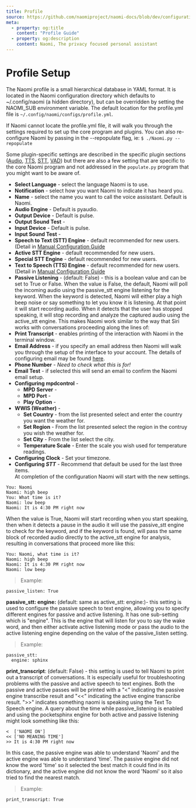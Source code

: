 ```yaml
---
title: Profile
source: https://github.com/naomiproject/naomi-docs/blob/dev/configuration/profile.md
meta:
  - property: og:title
    content: "Profile Guide"
  - property: og:description
    content: Naomi, The privacy focused personal assistant
---
```


# Profile Setup

The Naomi profile is a small hierarchical database in YAML format. It is located in the Naomi configuration directory which defaults to ~/.config/naomi (a hidden directory), but can be overridden by setting the NAOMI_SUB environment variable. The default location for the profile.yml file is `~/.config/naomi/configs/profile.yml`.

If Naomi cannot locate the profile.yml file, it will walk you through the settings required to set up the core program and plugins. You can also re-configure Naomi by passing in the --repopulate flag, ie: `$ ./Naomi.py --repopulate`

Some plugin-specific settings are described in the specific plugin sections ([Audio](audio.html), [TTS](tts.html), [STT](stt.html), [VAD](vad.html)) but there are also a few setting that are specific to the core Naomi program and not addressed in the `populate.py` program that you might want to be aware of.

- **Select Language** - select the language Naomi is to use.
- **Notification** - select how you want Naomi to indicate it has heard you.
- **Name** - select the name you want to call the voice assisstant. Default is Naomi.
- **Audio Engine** -  Default is pyaudio.
- **Output Device** - Default is pulse.
- **Output Sound Test** - 
- **Input Device** - Default is pulse.
- **Input Sound Test** -
- **Speech to Text (STT) Engine** - default recommended for new users. (Detail in [Manual Configuration Guide](./configuration/)
- **Active STT Engine** - default recommended for new users.
- **Special STT Engine** - default recommended for new users.
- **Text to Speech (TTS) Engine** - default recommended for new users. (Detail in [Manual Configuration Guide](./configuration/)
- **Passive Listening** - (default: False) - this is a boolean value and can be set to True or False. 
When the value is False, the default, Naomi will poll the incoming audio using the passive_stt engine listening for the keyword. When the keyword is detected, Naomi will either play a high beep noise or say something to let you know it is listening. At that point it will start recording audio. When it detects that the user has stopped speaking, it will stop recording and analyze the captured audio using the active_stt engine. This makes Naomi work similar to the way that Siri works with conversations proceeding along the lines of:
- **Print Transcript** - enables printing of the interaction with Naomi in the terminal window.
- **Email Address** - if you specify an email address then Naomi will walk you through the setup of the interface to your account. The details of configuring email may be found [here](./plugins/speechhandlers/Check-Email/).
- **Phone Number** - _Need to check what this is for!_
- **Email Test** - if selected this will send an email to confirm the Naomi email setup.
- **Configuring mpdcontrol** - 
   - **MPD Server** -
   - **MPD Port** -
   - **Play Option** -
- **WWIS (Weather)** -
  - **Set Country** - from the list presented select and enter the country you want the weather for.
  - **Set Region** - From the list presented select the region in the contruy you wish the weather for.
  - **Set City** - From the list select the city.
  - **Temperature Scale** - Enter the scale you wish used for temperature readings.
- **Configuring Clock** - Set your timezone.
- **Configuring _STT_** - Recommend that default be used for the last three items.   
At completion of the configuration Naomi will start with the new settings.

```
You: Naomi
Naomi: high beep
You: What time is it?
Naomi: low beep
Naomi: It is 4:30 PM right now
```
When the value is True, Naomi will start recording when you start speaking, then when it detects a pause in the audio it will use the passive_stt engine to check for the keyword, and if the keyword is found, will pass the same block of recorded audio directly to the active_stt engine for analysis, resulting in conversations that proceed more like this:
```
You: Naomi, what time is it?
Naomi: high beep
Naomi: It is 4:30 PM right now
Naomi: low beep
```
> Example:
```shell
passive_listen: True
```

**passive_stt: engine:** (default: same as active_stt: engine:)- this setting is used to configure the passive speech to text engine, allowing you to specify different engines for passive and active listening. It has one sub-setting which is "engine". This is the engine that will listen for you to say the wake word, and then either activate active listening mode or pass the audio to the active listening engine depending on the value of the passive_listen setting.

> Example:
```shell
passive_stt:
  engine: sphinx
```

**print_transcript**: (default: False) - this setting is used to tell Naomi to print out a transcript of conversations. It is especially useful for troubleshooting problems with the passive and active speech to text engines. Both the passive and active passes will be printed with a "<" indicating the passive engine transcribe result and "<<" indicating the active engine transcribe result. ">>" indicates something naomi is speaking using the Text To Speech engine. A query about the time while passive_listening is enabled and using the pocketsphinx engine for both active and passive listening might look something like this:
```
<  ['NAOMI ON']
<< ['NO MEANING TIME']
>> It is 4:30 PM right now
```
In this case, the passive engine was able to understand 'Naomi' and the active engine was able to understand 'time'. The passive engine did not know the word 'time' so it selected the best match it could find in its dictionary, and the active engine did not know the word 'Naomi' so it also tried to find the nearest match.

> Example:
```shell
print_transcript: True
```

<DocPreviousVersions/>
<EditPageLink/>
